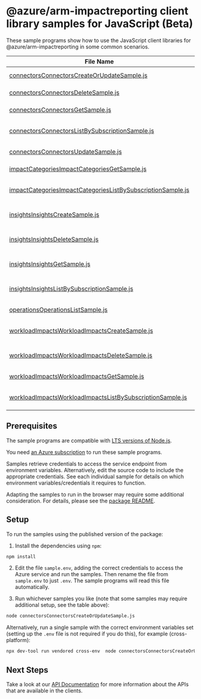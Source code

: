 # @azure/arm-impactreporting client library samples for JavaScript (Beta)

These sample programs show how to use the JavaScript client libraries for @azure/arm-impactreporting in some common scenarios.

| **File Name**                                                                                                           | **Description**                                                                                                                  |
| ----------------------------------------------------------------------------------------------------------------------- | -------------------------------------------------------------------------------------------------------------------------------- |
| [connectorsConnectorsCreateOrUpdateSample.js][connectorsconnectorscreateorupdatesample]                                 | create a Connector x-ms-original-file: 2024-05-01-preview/Connectors_CreateOrUpdate.json                                         |
| [connectorsConnectorsDeleteSample.js][connectorsconnectorsdeletesample]                                                 | delete a Connector x-ms-original-file: 2024-05-01-preview/Connectors_Delete.json                                                 |
| [connectorsConnectorsGetSample.js][connectorsconnectorsgetsample]                                                       | get a Connector x-ms-original-file: 2024-05-01-preview/Connectors_Get.json                                                       |
| [connectorsConnectorsListBySubscriptionSample.js][connectorsconnectorslistbysubscriptionsample]                         | list Connector resources by subscription ID x-ms-original-file: 2024-05-01-preview/Connectors_ListBySubscription.json            |
| [connectorsConnectorsUpdateSample.js][connectorsconnectorsupdatesample]                                                 | update a Connector x-ms-original-file: 2024-05-01-preview/Connectors_Update.json                                                 |
| [impactCategoriesImpactCategoriesGetSample.js][impactcategoriesimpactcategoriesgetsample]                               | get a ImpactCategory x-ms-original-file: 2024-05-01-preview/ImpactCategories_Get.json                                            |
| [impactCategoriesImpactCategoriesListBySubscriptionSample.js][impactcategoriesimpactcategorieslistbysubscriptionsample] | list ImpactCategory resources by subscription x-ms-original-file: 2024-05-01-preview/ImpactCategories_ListBySubscription.json    |
| [insightsInsightsCreateSample.js][insightsinsightscreatesample]                                                         | create Insight resource, This is Admin only operation x-ms-original-file: 2024-05-01-preview/Insights_Create.json                |
| [insightsInsightsDeleteSample.js][insightsinsightsdeletesample]                                                         | delete Insight resource, This is Admin only operation x-ms-original-file: 2024-05-01-preview/Insights_Delete.json                |
| [insightsInsightsGetSample.js][insightsinsightsgetsample]                                                               | get Insight resources by workloadImpactName and insightName x-ms-original-file: 2024-05-01-preview/Insights_Get_diagnostics.json |
| [insightsInsightsListBySubscriptionSample.js][insightsinsightslistbysubscriptionsample]                                 | list Insight resources by workloadImpactName x-ms-original-file: 2024-05-01-preview/Insights_ListBySubscription.json             |
| [operationsOperationsListSample.js][operationsoperationslistsample]                                                     | list the operations for the provider x-ms-original-file: 2024-05-01-preview/Operations_List.json                                 |
| [workloadImpactsWorkloadImpactsCreateSample.js][workloadimpactsworkloadimpactscreatesample]                             | create a WorkloadImpact x-ms-original-file: 2024-05-01-preview/WorkloadArmOperation_create.json                                  |
| [workloadImpactsWorkloadImpactsDeleteSample.js][workloadimpactsworkloadimpactsdeletesample]                             | delete a WorkloadImpact x-ms-original-file: 2024-05-01-preview/WorkloadImpact_Delete.json                                        |
| [workloadImpactsWorkloadImpactsGetSample.js][workloadimpactsworkloadimpactsgetsample]                                   | get a WorkloadImpact x-ms-original-file: 2024-05-01-preview/WorkloadImpact_Get.json                                              |
| [workloadImpactsWorkloadImpactsListBySubscriptionSample.js][workloadimpactsworkloadimpactslistbysubscriptionsample]     | list WorkloadImpact resources by subscription ID x-ms-original-file: 2024-05-01-preview/WorkloadImpacts_ListBySubscription.json  |

## Prerequisites

The sample programs are compatible with [LTS versions of Node.js](https://github.com/nodejs/release#release-schedule).

You need [an Azure subscription][freesub] to run these sample programs.

Samples retrieve credentials to access the service endpoint from environment variables. Alternatively, edit the source code to include the appropriate credentials. See each individual sample for details on which environment variables/credentials it requires to function.

Adapting the samples to run in the browser may require some additional consideration. For details, please see the [package README][package].

## Setup

To run the samples using the published version of the package:

1. Install the dependencies using `npm`:

```bash
npm install
```

2. Edit the file `sample.env`, adding the correct credentials to access the Azure service and run the samples. Then rename the file from `sample.env` to just `.env`. The sample programs will read this file automatically.

3. Run whichever samples you like (note that some samples may require additional setup, see the table above):

```bash
node connectorsConnectorsCreateOrUpdateSample.js
```

Alternatively, run a single sample with the correct environment variables set (setting up the `.env` file is not required if you do this), for example (cross-platform):

```bash
npx dev-tool run vendored cross-env  node connectorsConnectorsCreateOrUpdateSample.js
```

## Next Steps

Take a look at our [API Documentation][apiref] for more information about the APIs that are available in the clients.

[connectorsconnectorscreateorupdatesample]: https://github.com/Azure/azure-sdk-for-js/blob/main/sdk/impactreporting/arm-impactreporting/samples/v1-beta/javascript/connectorsConnectorsCreateOrUpdateSample.js
[connectorsconnectorsdeletesample]: https://github.com/Azure/azure-sdk-for-js/blob/main/sdk/impactreporting/arm-impactreporting/samples/v1-beta/javascript/connectorsConnectorsDeleteSample.js
[connectorsconnectorsgetsample]: https://github.com/Azure/azure-sdk-for-js/blob/main/sdk/impactreporting/arm-impactreporting/samples/v1-beta/javascript/connectorsConnectorsGetSample.js
[connectorsconnectorslistbysubscriptionsample]: https://github.com/Azure/azure-sdk-for-js/blob/main/sdk/impactreporting/arm-impactreporting/samples/v1-beta/javascript/connectorsConnectorsListBySubscriptionSample.js
[connectorsconnectorsupdatesample]: https://github.com/Azure/azure-sdk-for-js/blob/main/sdk/impactreporting/arm-impactreporting/samples/v1-beta/javascript/connectorsConnectorsUpdateSample.js
[impactcategoriesimpactcategoriesgetsample]: https://github.com/Azure/azure-sdk-for-js/blob/main/sdk/impactreporting/arm-impactreporting/samples/v1-beta/javascript/impactCategoriesImpactCategoriesGetSample.js
[impactcategoriesimpactcategorieslistbysubscriptionsample]: https://github.com/Azure/azure-sdk-for-js/blob/main/sdk/impactreporting/arm-impactreporting/samples/v1-beta/javascript/impactCategoriesImpactCategoriesListBySubscriptionSample.js
[insightsinsightscreatesample]: https://github.com/Azure/azure-sdk-for-js/blob/main/sdk/impactreporting/arm-impactreporting/samples/v1-beta/javascript/insightsInsightsCreateSample.js
[insightsinsightsdeletesample]: https://github.com/Azure/azure-sdk-for-js/blob/main/sdk/impactreporting/arm-impactreporting/samples/v1-beta/javascript/insightsInsightsDeleteSample.js
[insightsinsightsgetsample]: https://github.com/Azure/azure-sdk-for-js/blob/main/sdk/impactreporting/arm-impactreporting/samples/v1-beta/javascript/insightsInsightsGetSample.js
[insightsinsightslistbysubscriptionsample]: https://github.com/Azure/azure-sdk-for-js/blob/main/sdk/impactreporting/arm-impactreporting/samples/v1-beta/javascript/insightsInsightsListBySubscriptionSample.js
[operationsoperationslistsample]: https://github.com/Azure/azure-sdk-for-js/blob/main/sdk/impactreporting/arm-impactreporting/samples/v1-beta/javascript/operationsOperationsListSample.js
[workloadimpactsworkloadimpactscreatesample]: https://github.com/Azure/azure-sdk-for-js/blob/main/sdk/impactreporting/arm-impactreporting/samples/v1-beta/javascript/workloadImpactsWorkloadImpactsCreateSample.js
[workloadimpactsworkloadimpactsdeletesample]: https://github.com/Azure/azure-sdk-for-js/blob/main/sdk/impactreporting/arm-impactreporting/samples/v1-beta/javascript/workloadImpactsWorkloadImpactsDeleteSample.js
[workloadimpactsworkloadimpactsgetsample]: https://github.com/Azure/azure-sdk-for-js/blob/main/sdk/impactreporting/arm-impactreporting/samples/v1-beta/javascript/workloadImpactsWorkloadImpactsGetSample.js
[workloadimpactsworkloadimpactslistbysubscriptionsample]: https://github.com/Azure/azure-sdk-for-js/blob/main/sdk/impactreporting/arm-impactreporting/samples/v1-beta/javascript/workloadImpactsWorkloadImpactsListBySubscriptionSample.js
[apiref]: https://learn.microsoft.com/javascript/api/@azure/arm-impactreporting?view=azure-node-preview
[freesub]: https://azure.microsoft.com/free/
[package]: https://github.com/Azure/azure-sdk-for-js/tree/main/sdk/impactreporting/arm-impactreporting/README.md
